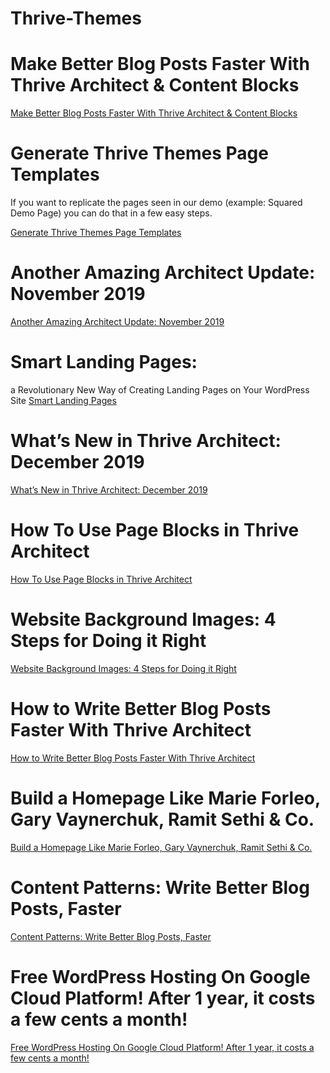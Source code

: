 # Thrive-Themes

# Make Better Blog Posts Faster With Thrive Architect & Content Blocks
[Make Better Blog Posts Faster With Thrive Architect & Content Blocks](https://www.youtube.com/watch?v=g24g-s0Ga6c)

# Generate Thrive Themes Page Templates

If you want to replicate the pages seen in our demo (example: Squared Demo Page) you can do that in a few easy steps.

[Generate Thrive Themes Page Templates](https://thrivethemes.com/tkb_item/generate-thrive-themes-page-templates/)

# Another Amazing Architect Update: November 2019
[Another Amazing Architect Update: November 2019](https://thrivethemes.com/architect-november-2019/)

# Smart Landing Pages:
a Revolutionary New Way of Creating Landing Pages on Your WordPress Site
[Smart Landing Pages](https://thrivethemes.com/architect/smart-landing-pages/)

# What’s New in Thrive Architect: December 2019
[What’s New in Thrive Architect: December 2019](https://thrivethemes.com/architect-december-2019/)

# How To Use Page Blocks in Thrive Architect
[How To Use Page Blocks in Thrive Architect](https://www.youtube.com/watch?v=j25YPfE6QzA)

# Website Background Images: 4 Steps for Doing it Right
[Website Background Images: 4 Steps for Doing it Right](https://www.youtube.com/watch?v=C55xYgwj0Hs)

# How to Write Better Blog Posts Faster With Thrive Architect
[How to Write Better Blog Posts Faster With Thrive Architect](https://www.youtube.com/watch?v=_nQ96EuQuHA)

# Build a Homepage Like Marie Forleo, Gary Vaynerchuk, Ramit Sethi & Co.
[Build a Homepage Like Marie Forleo, Gary Vaynerchuk, Ramit Sethi & Co.](https://www.youtube.com/watch?v=3cXDGV1Be_Q)

# Content Patterns: Write Better Blog Posts, Faster
[Content Patterns: Write Better Blog Posts, Faster](https://www.youtube.com/watch?v=Acfdn-CTytM)


# Free WordPress Hosting On Google Cloud Platform! After 1 year, it costs a few cents a month!

[Free WordPress Hosting On Google Cloud Platform! After 1 year, it costs a few cents a month!](https://www.youtube.com/watch?v=cG9kv5-5bPI)








